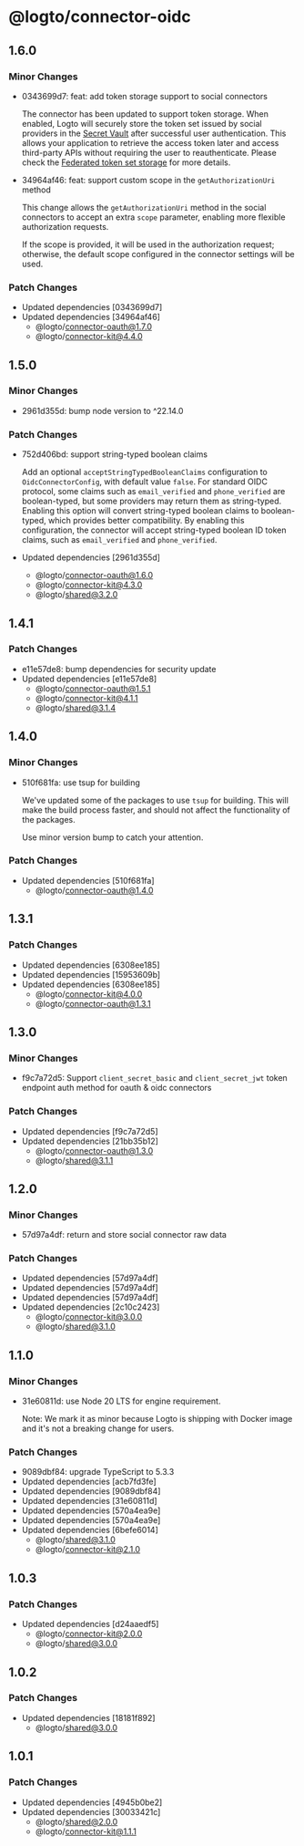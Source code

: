 # @logto/connector-oidc

## 1.6.0

### Minor Changes

- 0343699d7: feat: add token storage support to social connectors

  The connector has been updated to support token storage. When enabled, Logto will securely store the token set issued by social providers in the [Secret Vault](https://docs.logto.io/secret-vault/) after successful user authentication. This allows your application to retrieve the access token later and access third-party APIs without requiring the user to reauthenticate. Please check the [Federated token set storage](https://docs.logto.io/secret-vault/federated-token-set) for more details.

- 34964af46: feat: support custom scope in the `getAuthorizationUri` method

  This change allows the `getAuthorizationUri` method in the social connectors to accept an extra `scope` parameter, enabling more flexible authorization requests.

  If the scope is provided, it will be used in the authorization request; otherwise, the default scope configured in the connector settings will be used.

### Patch Changes

- Updated dependencies [0343699d7]
- Updated dependencies [34964af46]
  - @logto/connector-oauth@1.7.0
  - @logto/connector-kit@4.4.0

## 1.5.0

### Minor Changes

- 2961d355d: bump node version to ^22.14.0

### Patch Changes

- 752d406bd: support string-typed boolean claims

  Add an optional `acceptStringTypedBooleanClaims` configuration to `OidcConnectorConfig`, with default value `false`.
  For standard OIDC protocol, some claims such as `email_verified` and `phone_verified` are boolean-typed, but some providers may return them as string-typed. Enabling this option will convert string-typed boolean claims to boolean-typed, which provides better compatibility.
  By enabling this configuration, the connector will accept string-typed boolean ID token claims, such as `email_verified` and `phone_verified`.

- Updated dependencies [2961d355d]
  - @logto/connector-oauth@1.6.0
  - @logto/connector-kit@4.3.0
  - @logto/shared@3.2.0

## 1.4.1

### Patch Changes

- e11e57de8: bump dependencies for security update
- Updated dependencies [e11e57de8]
  - @logto/connector-oauth@1.5.1
  - @logto/connector-kit@4.1.1
  - @logto/shared@3.1.4

## 1.4.0

### Minor Changes

- 510f681fa: use tsup for building

  We've updated some of the packages to use `tsup` for building. This will make the build process faster, and should not affect the functionality of the packages.

  Use minor version bump to catch your attention.

### Patch Changes

- Updated dependencies [510f681fa]
  - @logto/connector-oauth@1.4.0

## 1.3.1

### Patch Changes

- Updated dependencies [6308ee185]
- Updated dependencies [15953609b]
- Updated dependencies [6308ee185]
  - @logto/connector-kit@4.0.0
  - @logto/connector-oauth@1.3.1

## 1.3.0

### Minor Changes

- f9c7a72d5: Support `client_secret_basic` and `client_secret_jwt` token endpoint auth method for oauth & oidc connectors

### Patch Changes

- Updated dependencies [f9c7a72d5]
- Updated dependencies [21bb35b12]
  - @logto/connector-oauth@1.3.0
  - @logto/shared@3.1.1

## 1.2.0

### Minor Changes

- 57d97a4df: return and store social connector raw data

### Patch Changes

- Updated dependencies [57d97a4df]
- Updated dependencies [57d97a4df]
- Updated dependencies [57d97a4df]
- Updated dependencies [2c10c2423]
  - @logto/connector-kit@3.0.0
  - @logto/shared@3.1.0

## 1.1.0

### Minor Changes

- 31e60811d: use Node 20 LTS for engine requirement.

  Note: We mark it as minor because Logto is shipping with Docker image and it's not a breaking change for users.

### Patch Changes

- 9089dbf84: upgrade TypeScript to 5.3.3
- Updated dependencies [acb7fd3fe]
- Updated dependencies [9089dbf84]
- Updated dependencies [31e60811d]
- Updated dependencies [570a4ea9e]
- Updated dependencies [570a4ea9e]
- Updated dependencies [6befe6014]
  - @logto/shared@3.1.0
  - @logto/connector-kit@2.1.0

## 1.0.3

### Patch Changes

- Updated dependencies [d24aaedf5]
  - @logto/connector-kit@2.0.0
  - @logto/shared@3.0.0

## 1.0.2

### Patch Changes

- Updated dependencies [18181f892]
  - @logto/shared@3.0.0

## 1.0.1

### Patch Changes

- Updated dependencies [4945b0be2]
- Updated dependencies [30033421c]
  - @logto/shared@2.0.0
  - @logto/connector-kit@1.1.1
